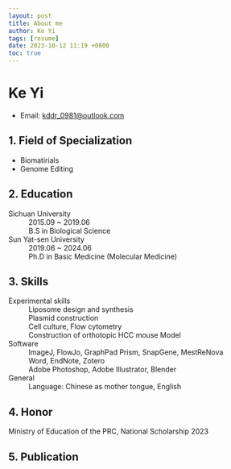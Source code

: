 ```yaml
---
layout: post
title: About me
author: Ke Yi
tags: [resume]
date: 2023-10-12 11:19 +0800
toc: true
---
```


# Ke Yi
- Email: kddr_0981@outlook.com

## 1. Field of Specialization
- Biomatirials
- Genome Editing

## 2. Education
<dl>
  <dt>Sichuan University</dt>
  <dd>2015.09 ~ 2019.06</dd>
  <dd>B.S in Biological Science</dd>

  <dt>Sun Yat-sen University</dt>
  <dd>2019.06 ~ 2024.06</dd>
  <dd>Ph.D in Basic Medicine (Molecular Medicine)</dd>
</dl>

## 3. Skills
<dl>
  <dt>Experimental skills</dt>
  <dd> Liposome design and synthesis</dd>
  <dd> Plasmid construction</dd>
  <dd> Cell culture, Flow cytometry</dd>
  <dd> Construction of orthotopic HCC mouse Model</dd>

  <dt>Software</dt>
  <dd> ImageJ, FlowJo, GraphPad Prism, SnapGene, MestReNova</dd>
  <dd> Word, EndNote, Zotero</dd>
  <dd> Adobe Photoshop, Adobe Illustrator, Blender</dd>

  <dt>General</dt>
  <dd>Language: Chinese as mother tongue, English</dd>
</dl>

## 4. Honor
Ministry of Education of the PRC, National Scholarship 2023

## 5. Publication
